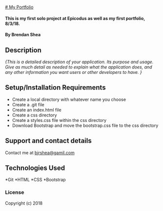 [# My Portfolio](https://bjrshea.github.io/my-portfolio/)

#### This is my first solo project at Epicodus as well as my first portfolio, 8/3/18.

#### By Brendan Shea

## Description

_{This is a detailed description of your application. Its purpose and usage.  Give as much detail as needed to explain what the application does, and any other information you want users or other developers to have. }_

## Setup/Installation Requirements

* Create a local directory with whatever name you choose
* Create a .git file
* Create an index.html file
* Create a css directory
* Create a styles.css file within the css directory
* Download Bootstrap and move the bootstrap.css file to the css directory

## Support and contact details

Contact me at bjrshea@gamil.com

## Technologies Used

*Git
*HTML
*CSS
*Bootstrap

### License

Copyright (c) 2018
